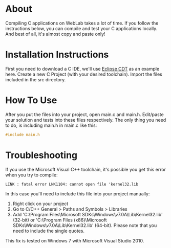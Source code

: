 About
=====

Compiling C applications on WebLab takes a lot of time. If you follow the instructions below, you can compile and test your C applications locally. And best of all, it's almost copy and paste only!

Installation Instructions
=========================

First you need to download a C IDE, we'll use [Eclipse CDT](http://www.eclipse.org/cdt/ "Eclipse CDT") as an example here.
Create a new C Project (with your desired toolchain).
Import the files included in the src directory.

How To Use
==========
After you put the files into your project, open main.c and main.h. Edit/paste your solution and tests into these files respectively. The only thing you need to do, is including main.h in main.c like this:
```c
#include main.h
```

Troubleshooting
===============
If you use the Microsoft Visual C++ toolchain, it's possible you get this error when you try to compile:

```LINK : fatal error LNK1104: cannot open file 'kernel32.lib```

In this case you'll need to include this file into your project manually:

1. Right click on your project
2. Go to C/C++ General > Paths and Symbols > Libraries
3. Add 'C:\Program Files\Microsoft SDKs\Windows\v7.0A\Lib\Kernel32.lib' (32-bit) or 'C:\Program Files (x86)\Microsoft SDKs\Windows\v7.0A\Lib\Kernel32.lib' (64-bit). Please note that you need to include the single quotes.

This fix is tested on Windows 7 with Microsoft Visual Studio 2010.